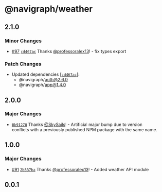 # @navigraph/weather

## 2.1.0

### Minor Changes

- [#97](https://github.com/Navigraph/navigraph-js-sdk/pull/97) [`cd467ac`](https://github.com/Navigraph/navigraph-js-sdk/commit/cd467ac5db40b9a01a13ee358b0fbdb41a485af1) Thanks [@professoralex13](https://github.com/professoralex13)! - fix types export

### Patch Changes

- Updated dependencies [[`cd467ac`](https://github.com/Navigraph/navigraph-js-sdk/commit/cd467ac5db40b9a01a13ee358b0fbdb41a485af1)]:
  - @navigraph/auth@2.6.0
  - @navigraph/app@1.4.0

## 2.0.0

### Major Changes

- [`0b91270`](https://github.com/Navigraph/navigraph-js-sdk/commit/0b91270ffb953dc790fb9c75f96ccf104fd04e54) Thanks [@SkySails](https://github.com/SkySails)! - Artificial major bump due to version conflicts with a previously published NPM package with the same name.

## 1.0.0

### Major Changes

- [#91](https://github.com/Navigraph/navigraph-js-sdk/pull/91) [`2b337ba`](https://github.com/Navigraph/navigraph-js-sdk/commit/2b337ba32e7c3e86c6c90582376e76c780ba45c1) Thanks [@professoralex13](https://github.com/professoralex13)! - Added weather API module

## 0.0.1
